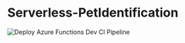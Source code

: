 # Serverless-PetIdentification

![Deploy Azure Functions Dev CI Pipeline](https://github.com/mandardhikari/Serverless-PetIdentification/workflows/dev-func-app-ci/badge.svg?branch=dev&event=push)